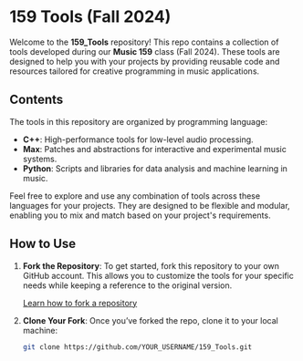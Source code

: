 # 159 Tools (Fall 2024)

Welcome to the **159_Tools** repository! This repo contains a collection of tools developed during our **Music 159** class (Fall 2024). These tools are designed to help you with your projects by providing reusable code and resources tailored for creative programming in music applications.

## Contents

The tools in this repository are organized by programming language:

- **C++**: High-performance tools for low-level audio processing.
- **Max**: Patches and abstractions for interactive and experimental music systems.
- **Python**: Scripts and libraries for data analysis and machine learning in music.

Feel free to explore and use any combination of tools across these languages for your projects. They are designed to be flexible and modular, enabling you to mix and match based on your project's requirements.

## How to Use

1. **Fork the Repository**: To get started, fork this repository to your own GitHub account. This allows you to customize the tools for your specific needs while keeping a reference to the original version.
   
   [Learn how to fork a repository](https://docs.github.com/en/get-started/quickstart/fork-a-repo)

2. **Clone Your Fork**: Once you’ve forked the repo, clone it to your local machine:
   ```bash
   git clone https://github.com/YOUR_USERNAME/159_Tools.git
